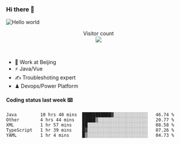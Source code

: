 ### Hi there 👋

<img src="https://raw.githubusercontent.com/sagar-viradiya/sagar-viradiya/master/resources/banner.png" alt="Hello world">
<p align="center"> 
  Visitor count<br/>
  <img src="https://profile-counter.glitch.me/youszoe/count.svg" />
</p>
<br/>

- 🍻 Work at Beijing 
- ⚡  Java/Vue
- ✍️  Troubleshoting expert
- ♟  Devops/Power Platform 

#### Coding status last week ⌨️

<!--START_SECTION:waka-->
```text
Java         10 hrs 40 mins  ███████████▓░░░░░░░░░░░░░   46.74 % 
Other        4 hrs 44 mins   █████▒░░░░░░░░░░░░░░░░░░░   20.77 % 
XML          1 hr 57 mins    ██░░░░░░░░░░░░░░░░░░░░░░░   08.58 % 
TypeScript   1 hr 39 mins    █▓░░░░░░░░░░░░░░░░░░░░░░░   07.26 % 
YAML         1 hr 4 mins     █▒░░░░░░░░░░░░░░░░░░░░░░░   04.73 % 
```
<!--END_SECTION:waka-->

<br/>
<center><img src="http://ghchart.rshah.org/409ba5/yousazoe" alt="" /></center>


